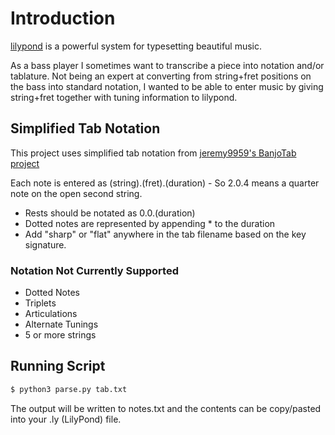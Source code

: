 # Introduction

[lilypond](http://lilypond.org) is a powerful system for typesetting beautiful music.

As a bass player I sometimes want to transcribe a piece into notation and/or tablature.  Not
being an expert at converting from string+fret positions on the bass into standard notation,
I wanted to be able to enter music by giving string+fret together with tuning information to lilypond.


## Simplified Tab Notation
This project uses simplified tab notation from [jeremy9959's BanjoTab project](https://github.com/jeremy9959/BanjoTab)

Each note is entered as (string).(fret).(duration) - So 2.0.4 means a quarter note on
the open second string.

* Rests should be notated as 0.0.(duration)
* Dotted notes are represented by appending * to the duration
* Add "sharp" or "flat" anywhere in the tab filename based on the key signature.

### Notation Not Currently Supported
* Dotted Notes
* Triplets
* Articulations
* Alternate Tunings
* 5 or more strings

## Running Script

```bash
$ python3 parse.py tab.txt
```

The output will be written to notes.txt and the contents can be copy/pasted into your .ly (LilyPond) file.